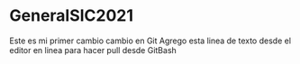 # GeneralSIC2021
Este es mi primer cambio cambio en Git
Agrego esta linea de texto desde el editor en linea para hacer pull desde GitBash
